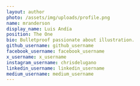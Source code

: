 ```yaml
---
layout: author
photo: /assets/img/uploads/profile.png
name: mranderson
display_name: Luis Andía
position: The One
bio: Bulletproof passionate about illustration.
github_username: github_username
facebook_username: facebook_username
x_username: x_username
instagram_username: chrisdelugano
linkedin_username: linkedin_username
medium_username: medium_username
---
```


